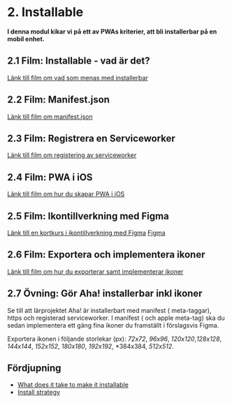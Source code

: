 # 2. Installable
**I denna modul kikar vi på ett av PWAs kriterier, att bli installerbar på en mobil enhet.**

## 2.1 Film: Installable - vad är det?
[Länk till film om vad som menas med installerbar](https://vimeo.com/651177176/5269252d08)

## 2.2 Film: Manifest.json
[Länk till film om manifest.json](https://vimeo.com/651177217/c71372eb39)

## 2.3 Film: Registrera en Serviceworker
[Länk till film om registering av serviceworker](https://vimeo.com/651177292/4d580df2a7)

## 2.4 Film: PWA i iOS 
[Länk till film om hur du skapar PWA i iOS](https://vimeo.com/651177429/ed6f63c115)

## 2.5 Film: Ikontillverkning med Figma 
[Länk till en kortkurs i ikontillverkning med Figma](https://vimeo.com/651177441/a9a43d824a)
[Figma](www.figma.com)

## 2.6 Film: Exportera och implementera ikoner
[Länk till film om hur du exporterar samt implementerar ikoner](https://vimeo.com/651177611/ce6d934aa1)

## 2.7 Övning: Gör Aha! installerbar inkl ikoner
Se till att lärprojektet Aha! är installerbart med manifest ( meta-taggar), https och registerad serviceworker. I manifest ( och apple meta-tag) ska du sedan implementera ett gäng fina ikoner du framställt i förslagsvis Figma. 

Exportera ikonen i följande storlekar (px): *72x72*, *96x96*, *120x120*,*128x128*, *144x144*, *152x152*, *180x180*, *192x192*, *384x384, *512x512*.

## Fördjupning
- [What does it take to make it installable](https://web.dev/install-criteria/)
- [Install strategy](https://web.dev/define-install-strategy/)